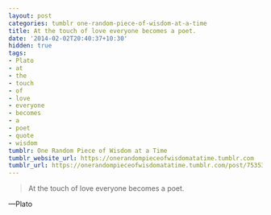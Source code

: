 ```yaml
---
layout: post
categories: tumblr one-random-piece-of-wisdom-at-a-time
title: At the touch of love everyone becomes a poet.
date: '2014-02-02T20:40:37+10:30'
hidden: true
tags:
- Plato
- at
- the
- touch
- of
- love
- everyone
- becomes
- a
- poet
- quote
- wisdom
tumblr: One Random Piece of Wisdom at a Time
tumblr_website_url: https://onerandompieceofwisdomatatime.tumblr.com
tumblr_url: https://onerandompieceofwisdomatatime.tumblr.com/post/75353030636/at-the-touch-of-love-everyone-becomes-a-poet
---
```

> At the touch of love everyone becomes a poet.

—Plato
